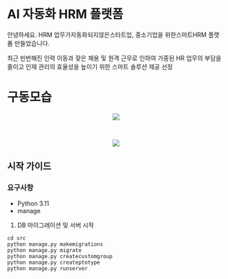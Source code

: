 # AI 자동화 HRM 플랫폼 
안녕하세요. HRM 업무가자동화되지않은스타트업, 중소기업을 위한스마트HRM 플랫폼 만들었습니다. 

최근 빈번해진 인력 이동과 잦은 채용 및 원격 근무로 인하여 가중된 HR 업무의 부담을 줄이고 인재 관리의 효율성을 높이기 위한 스마트 솔루션 제공 선정

# 구동모습
<p align="center">
<img src="https://github.com/user-attachments/assets/e84ab43e-cbe8-49ad-b107-67471a4966d2">
</p>


<br>
<p align="center">
<img src="https://github.com/user-attachments/assets/a52cb6c5-2b6c-4e6a-a123-c105a45ea5a5">
</p>

## 시작 가이드

### 요구사항
* Python 3.11
* manage

1. DB 마이그레이션 및 서버 시작
```
cd src
python manage.py makemigrations
python manage.py migrate
python manage.py createcustomgroup
python manage.py createptotype
python manage.py runserver
```

